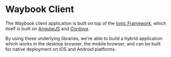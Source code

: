 # Waybook Client

The Waybook client application is built on top of the [Ionic Framework](http://www.ionicframework.com/), which itself is built on [AngularJS](http://www.angularjs.org/) and [Cordova](http://cordova.apache.org/).

By using these underlying libraries, we're able to build a hybrid application which works in the desktop browser, the mobile browser, and can be built for native deployment on iOS and Android platforms.
